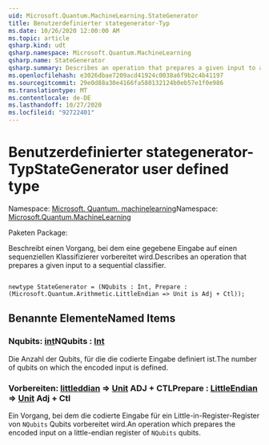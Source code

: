 ```yaml
---
uid: Microsoft.Quantum.MachineLearning.StateGenerator
title: Benutzerdefinierter stategenerator-Typ
ms.date: 10/26/2020 12:00:00 AM
ms.topic: article
qsharp.kind: udt
qsharp.namespace: Microsoft.Quantum.MachineLearning
qsharp.name: StateGenerator
qsharp.summary: Describes an operation that prepares a given input to a sequential classifier.
ms.openlocfilehash: e3026dbae7209acd41924c0038a6f9b2c4b41197
ms.sourcegitcommit: 29e0d88a30e4166fa580132124b0eb57e1f0e986
ms.translationtype: MT
ms.contentlocale: de-DE
ms.lasthandoff: 10/27/2020
ms.locfileid: "92722401"
---
```

# <a name="stategenerator-user-defined-type"></a><span data-ttu-id="79c34-102">Benutzerdefinierter stategenerator-Typ</span><span class="sxs-lookup"><span data-stu-id="79c34-102">StateGenerator user defined type</span></span>

<span data-ttu-id="79c34-103">Namespace: [Microsoft. Quantum. machinelearning](xref:Microsoft.Quantum.MachineLearning)</span><span class="sxs-lookup"><span data-stu-id="79c34-103">Namespace: [Microsoft.Quantum.MachineLearning](xref:Microsoft.Quantum.MachineLearning)</span></span>

<span data-ttu-id="79c34-104">Paketen [](https://nuget.org/packages/)</span><span class="sxs-lookup"><span data-stu-id="79c34-104">Package: [](https://nuget.org/packages/)</span></span>


<span data-ttu-id="79c34-105">Beschreibt einen Vorgang, bei dem eine gegebene Eingabe auf einen sequenziellen Klassifizierer vorbereitet wird.</span><span class="sxs-lookup"><span data-stu-id="79c34-105">Describes an operation that prepares a given input to a sequential classifier.</span></span>

```qsharp

newtype StateGenerator = (NQubits : Int, Prepare : (Microsoft.Quantum.Arithmetic.LittleEndian => Unit is Adj + Ctl));
```



## <a name="named-items"></a><span data-ttu-id="79c34-106">Benannte Elemente</span><span class="sxs-lookup"><span data-stu-id="79c34-106">Named Items</span></span>

### <a name="nqubits--int"></a><span data-ttu-id="79c34-107">Nqubits: [int](xref:microsoft.quantum.lang-ref.int)</span><span class="sxs-lookup"><span data-stu-id="79c34-107">NQubits : [Int](xref:microsoft.quantum.lang-ref.int)</span></span>

<span data-ttu-id="79c34-108">Die Anzahl der Qubits, für die die codierte Eingabe definiert ist.</span><span class="sxs-lookup"><span data-stu-id="79c34-108">The number of qubits on which the encoded input is defined.</span></span>
### <a name="prepare--littleendian--unit-adj--ctl"></a><span data-ttu-id="79c34-109">Vorbereiten: [littleddian](xref:Microsoft.Quantum.Arithmetic.LittleEndian) => [Unit](xref:microsoft.quantum.lang-ref.unit) ADJ + CTL</span><span class="sxs-lookup"><span data-stu-id="79c34-109">Prepare : [LittleEndian](xref:Microsoft.Quantum.Arithmetic.LittleEndian) => [Unit](xref:microsoft.quantum.lang-ref.unit) Adj + Ctl</span></span>

<span data-ttu-id="79c34-110">Ein Vorgang, bei dem die codierte Eingabe für ein Little-in-Register-Register von `NQubits` Qubits vorbereitet wird.</span><span class="sxs-lookup"><span data-stu-id="79c34-110">An operation which prepares the encoded input on a little-endian register of `NQubits` qubits.</span></span>